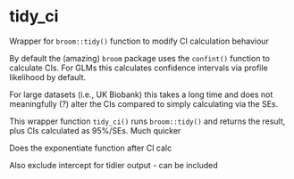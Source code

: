 # tidy_ci
Wrapper for `broom::tidy()` function to modify CI calculation behaviour

By default the (amazing) `broom` package uses the `confint()` function to calculate CIs. For GLMs this calculates confidence intervals via profile likelihood by default.

For large datasets (i.e., UK Biobank) this takes a long time and does not meaningfully (?) alter the CIs compared to simply calculating via the SEs.

This wrapper function `tidy_ci()` runs `broom::tidy()` and returns the result, plus CIs calculated as 95%/SEs. Much quicker

Does the exponentiate function after CI calc 

Also exclude intercept for tidier output - can be included
